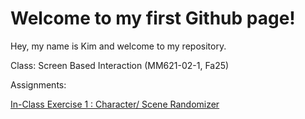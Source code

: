 # Welcome to my first Github page!

Hey, my name is Kim and welcome to my repository.


Class: Screen Based Interaction (MM621-02-1, Fa25)

Assignments:

[In-Class Exercise 1 : Character/ Scene Randomizer](exercises/sceneRandomizer/index.html)




